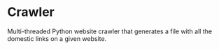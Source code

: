 # Crawler

Multi-threaded Python website crawler that generates a file with all the domestic links on a given website.
